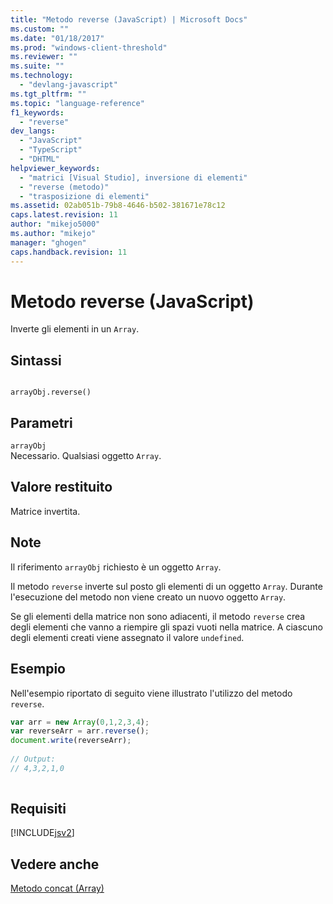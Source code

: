 ```yaml
---
title: "Metodo reverse (JavaScript) | Microsoft Docs"
ms.custom: ""
ms.date: "01/18/2017"
ms.prod: "windows-client-threshold"
ms.reviewer: ""
ms.suite: ""
ms.technology: 
  - "devlang-javascript"
ms.tgt_pltfrm: ""
ms.topic: "language-reference"
f1_keywords: 
  - "reverse"
dev_langs: 
  - "JavaScript"
  - "TypeScript"
  - "DHTML"
helpviewer_keywords: 
  - "matrici [Visual Studio], inversione di elementi"
  - "reverse (metodo)"
  - "trasposizione di elementi"
ms.assetid: 02ab051b-79b8-4646-b502-381671e78c12
caps.latest.revision: 11
author: "mikejo5000"
ms.author: "mikejo"
manager: "ghogen"
caps.handback.revision: 11
---
```

# Metodo reverse (JavaScript)
Inverte gli elementi in un `Array`.  
  
## Sintassi  
  
```  
  
arrayObj.reverse()   
```  
  
## Parametri  
 `arrayObj`  
 Necessario.  Qualsiasi oggetto `Array`.  
  
## Valore restituito  
 Matrice invertita.  
  
## Note  
 Il riferimento `arrayObj` richiesto è un oggetto `Array`.  
  
 Il metodo `reverse` inverte sul posto gli elementi di un oggetto `Array`.  Durante l'esecuzione del metodo non viene creato un nuovo oggetto `Array`.  
  
 Se gli elementi della matrice non sono adiacenti, il metodo `reverse` crea degli elementi che vanno a riempire gli spazi vuoti nella matrice.  A ciascuno degli elementi creati viene assegnato il valore `undefined`.  
  
## Esempio  
 Nell'esempio riportato di seguito viene illustrato l'utilizzo del metodo `reverse`.  
  
```javascript  
var arr = new Array(0,1,2,3,4);   
var reverseArr = arr.reverse();  
document.write(reverseArr);  
  
// Output:  
// 4,3,2,1,0  
  
```  
  
## Requisiti  
 [!INCLUDE[jsv2](../../javascript/reference/includes/jsv2-md.md)]  
  
## Vedere anche  
 [Metodo concat \(Array\)](../../javascript/reference/concat-method-array-javascript.md)